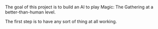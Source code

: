 The goal of this project is to build an AI to play Magic: The Gathering at a better-than-human level.

The first step is to have any sort of thing at all working.
